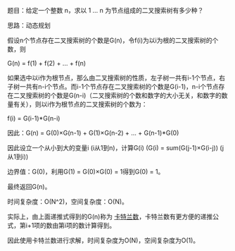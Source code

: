 题目：给定一个整数 n，求以 1 ... n 为节点组成的二叉搜索树有多少种？   

思路：动态规划   

假设n个节点存在二叉搜索树的个数是G(n)，令f(i)为以i为根的二叉搜索树的个数，则   

G(n) = f(1) + f(2) + ... + f(n)   

如果选中以i作为根节点，那么由二叉搜索树的性质，左子树一共有i-1个节点，右子树一共有n-i个节点。而i-1个节点存在二叉搜索树的个数是G(i-1)，n-i个节点存在二叉搜索树的个数是G(n-i)（二叉搜索树的个数和数字的大小无关，和数字的数量有关），则以i作为根节点的二叉搜索树的个数为：   

f(i) = G(i-1)*G(n-i)   

因此：G(n) = G(0)×G(n-1) + G(1)×G(n-2) + ... + G(n-1)*G(0)   

因此设立一个从小到大的变量i (i从1到n)，计算G(i) (G(i) = sum(G(j-1)×G(i-j)) (j从1到i))   

边界值：G(0)，利用G(1) = G(0)×G(0) = 1得到G(0) = 1。

最终返回G(n)。   

时间复杂度：O(N^2)，空间复杂度：O(N)。   

实际上，由上面递推式得到的G(n)称为 [卡特兰数](https://zh.wikipedia.org/wiki/%E5%8D%A1%E5%A1%94%E5%85%B0%E6%95%B0)，卡特兰数有更方便的递推公式，第i+1项的数由第i项的数计算得到。   

因此使用卡特兰数进行求解，时间复杂度为O(N)，空间复杂度为O(1)。   